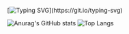 [![Typing SVG](https://readme-typing-svg.demolab.com?font=Fira+Code&pause=1000&color=03FF00&width=435&lines=Hello%2C+I'm+Murilo!)](https://git.io/typing-svg)

![Anurag's GitHub stats](https://github-readme-stats.vercel.app/api?username=Mirtiloo1&show_icons=true&theme=gruvbox)
![Top Langs](https://github-readme-stats.vercel.app/api/top-langs/?username=Mirtiloo1&layout=compact&theme=gruvbox)
